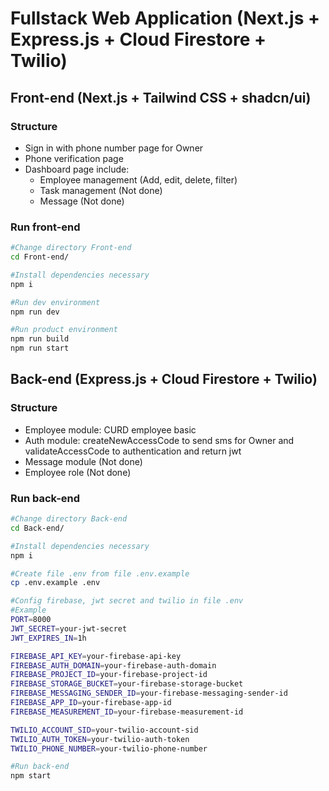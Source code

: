 # Fullstack Web Application (Next.js + Express.js + Cloud Firestore + Twilio)

## Front-end (Next.js + Tailwind CSS + shadcn/ui)

### Structure

- Sign in with phone number page for Owner
- Phone verification page
- Dashboard page include:
	+ Employee management (Add, edit, delete, filter)
	+ Task management (Not done)
	+ Message (Not done)

### Run front-end

```bash
#Change directory Front-end
cd Front-end/

#Install dependencies necessary
npm i

#Run dev environment
npm run dev

#Run product environment
npm run build
npm run start
```

## Back-end (Express.js + Cloud Firestore + Twilio)

### Structure

- Employee module: CURD employee basic
- Auth module: createNewAccessCode to send sms for Owner and validateAccessCode to authentication and return jwt
- Message module (Not done)
- Employee role (Not done)

### Run back-end

```bash
#Change directory Back-end
cd Back-end/

#Install dependencies necessary
npm i

#Create file .env from file .env.example
cp .env.example .env

#Config firebase, jwt secret and twilio in file .env
#Example
PORT=8000
JWT_SECRET=your-jwt-secret
JWT_EXPIRES_IN=1h

FIREBASE_API_KEY=your-firebase-api-key
FIREBASE_AUTH_DOMAIN=your-firebase-auth-domain
FIREBASE_PROJECT_ID=your-firebase-project-id
FIREBASE_STORAGE_BUCKET=your-firebase-storage-bucket
FIREBASE_MESSAGING_SENDER_ID=your-firebase-messaging-sender-id
FIREBASE_APP_ID=your-firebase-app-id
FIREBASE_MEASUREMENT_ID=your-firebase-measurement-id

TWILIO_ACCOUNT_SID=your-twilio-account-sid
TWILIO_AUTH_TOKEN=your-twilio-auth-token
TWILIO_PHONE_NUMBER=your-twilio-phone-number

#Run back-end
npm start
```